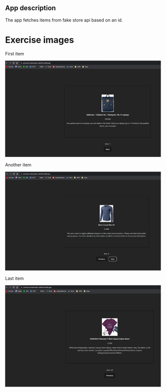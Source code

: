 ## App description

The app fetches items from fake store api based on an id.

# Exercise images

First item  

![Page 1](page.png)  

Another item  

![Page 2](page2.png)  

Last item  

![Page 3](page3.png)  
